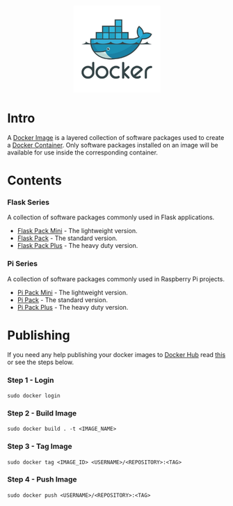 <p align="center">
  <img width="200" height="200" src="https://github.com/jgphilpott/docker-images/blob/master/icon.jpeg">
</p>

# Intro

A [Docker Image](https://docs.docker.com/glossary/#image) is a layered collection of software packages used to create a [Docker Container](https://docs.docker.com/glossary/#container). Only software packages installed on an image will be available for use inside the corresponding container.

# Contents

### Flask Series

A collection of software packages commonly used in Flask applications.

 - [Flask Pack Mini](https://github.com/jgphilpott/docker-images/tree/master/flask-pack-mini#flask-pack-mini) - The lightweight version.
 - [Flask Pack](https://github.com/jgphilpott/docker-images/tree/master/flask-pack#flask-pack) - The standard version.
 - [Flask Pack Plus](https://github.com/jgphilpott/docker-images/tree/master/flask-pack-plus#flask-pack-plus) - The heavy duty version.

### Pi Series

A collection of software packages commonly used in Raspberry Pi projects.

 - [Pi Pack Mini](https://github.com/jgphilpott/docker-images/tree/master/pi-pack-mini#pi-pack-mini) - The lightweight version.
 - [Pi Pack](https://github.com/jgphilpott/docker-images/tree/master/pi-pack#pi-pack) - The standard version.
 - [Pi Pack Plus](https://github.com/jgphilpott/docker-images/tree/master/pi-pack-plus#pi-pack-plus) - The heavy duty version.

# Publishing

If you need any help publishing your docker images to [Docker Hub](https://hub.docker.com) read [this](https://docs.docker.com/docker-hub/repos) or see the steps below.

### Step 1 - Login

`sudo docker login`

### Step 2 - Build Image

`sudo docker build . -t <IMAGE_NAME>`

### Step 3 - Tag Image

`sudo docker tag <IMAGE_ID> <USERNAME>/<REPOSITORY>:<TAG>`

### Step 4 - Push Image

`sudo docker push <USERNAME>/<REPOSITORY>:<TAG>`
